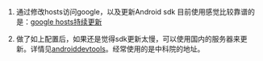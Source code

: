 1. 通过修改hosts访问google，以及更新Android sdk
	目前使用感觉比较靠谱的是：[google hosts持续更新](http://www.360kb.com/kb/2_150.html "google hosts持续更新")

1. 做了如上配置后，如果还是觉得sdk更新太慢，可以使用国内的服务器来更新。详情见[androiddevtools](http://www.androiddevtools.cn/ "androiddevtools")。经常使用的是中科院的地址。

	
